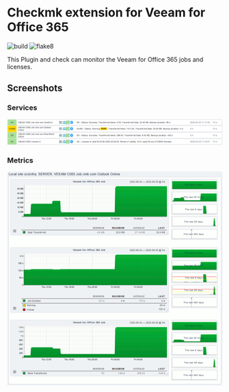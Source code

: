 # Checkmk extension for Veeam for Office 365

![build](https://github.com/jiuka/check_veeam_o365/workflows/build/badge.svg)
![flake8](https://github.com/jiuka/checkmk_phion/workflows/Lint/badge.svg?branch=master)


This Plugin and check can monitor the Veeam for Office 365 jobs and licenses.

## Screenshots
### Services
![Services](examples/veeam_o365_services.png)
### Metrics
![Metrics](examples/veeam_o365_metrics.png)